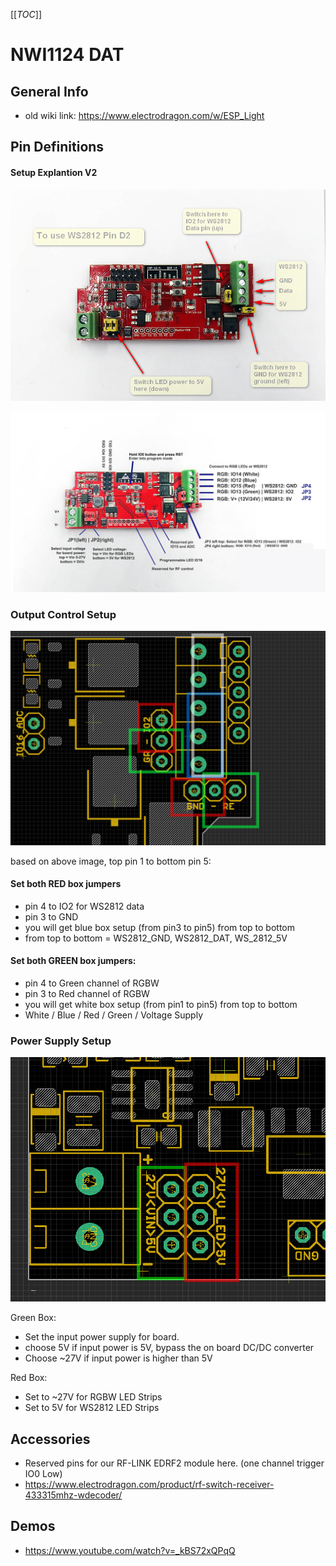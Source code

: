 

[[_TOC_]]

# NWI1124 DAT


## General Info 

- old wiki link: https://www.electrodragon.com/w/ESP_Light





## Pin Definitions 

#### Setup Explantion V2
![](02-30-17-13-03-2023.png)

![](16-30-17-13-03-2023.png)


### Output Control Setup 


![](06-58-16-27-02-2023.png)

based on above image, top pin 1 to bottom pin 5: 

#### Set both **RED** box jumpers

- pin 4 to IO2 for WS2812 data
- pin 3 to GND
- you will get blue box setup (from pin3 to pin5) from top to bottom
- from top to bottom = WS2812_GND, WS2812_DAT, WS_2812_5V

#### Set both **GREEN** box jumpers: 

  - pin 4 to Green channel of RGBW
  - pin 3 to Red   channel of RGBW
  - you will get white box setup (from pin1 to pin5) from top to bottom
  - White / Blue / Red / Green / Voltage Supply

### Power Supply Setup 

![](01-04-17-27-02-2023.png)

Green Box: 

- Set the input power supply for board. 
- choose 5V if input power is 5V, bypass the on board DC/DC converter
- Choose ~27V if input power is higher than 5V

Red Box: 

- Set to ~27V for RGBW LED Strips
- Set to 5V for WS2812 LED Strips

## Accessories 
- Reserved pins for our RF-LINK EDRF2 module here. (one channel trigger IO0 Low)
- https://www.electrodragon.com/product/rf-switch-receiver-433315mhz-wdecoder/

## Demos 
- https://www.youtube.com/watch?v=_kBS72xQPqQ
